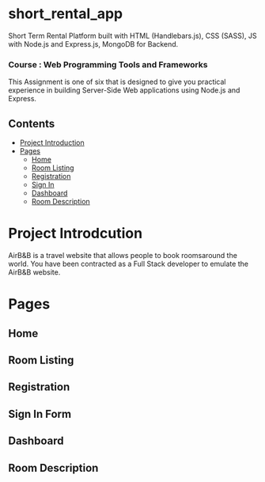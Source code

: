 # short_rental_app

Short Term Rental Platform built with HTML (Handlebars.js), CSS (SASS), JS with Node.js and Express.js, MongoDB for Backend.

### Course : Web Programming Tools and Frameworks

This Assignment is one of six that is designed to give you practical experience in building Server-Side Web applications using Node.js and Express.

## Contents
- [Project Introduction](#project-intro)
- [Pages](#pages)
  - [Home](#home)
  - [Room Listing](#room-listing)
  - [Registration](#registration)
  - [Sign In](#sign-in)
  - [Dashboard](#dashboard)
  - [Room Description](#room-description)

# Project Introdcution

AirB&B is a travel website that allows people to book rooms​ ​around the world. You have been contracted as a Full Stack developer to emulate the AirB&B website.

<a id="pages"></a>
# Pages

<a id="home"></a>
## Home

<a id="room-listing"></a>
## Room Listing

<a id="registration"></a>
## Registration

<a id="sign-in"></a>
## Sign In Form

<a id="dashboard"></a>
## Dashboard

<a id="room-description"></a>
## Room Description
